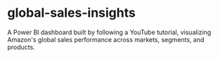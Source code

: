 # global-sales-insights
A Power BI dashboard built by following a YouTube tutorial, visualizing Amazon's global sales performance across markets, segments, and products.
